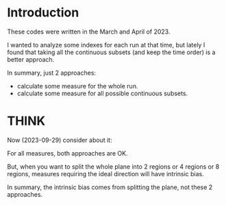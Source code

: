 # Introduction

These codes were written in the March and April of 2023.

I wanted to analyze some indexes for each run at that time, but lately I found that taking all the continuous subsets (and keep the time order) is a better approach.

In summary, just 2 approaches:

* calculate some measure for the whole run.
* calculate some measure for all possible continuous subsets.



# THINK

Now (2023-09-29) consider about it:

For all measures, both approaches are OK.

But, when you want to split the whole plane into 2 regions or 4 regions or 8 regions, measures requiring the ideal direction will have intrinsic bias.

In summary, the intrinsic bias comes from splitting the plane, not these 2 approaches.